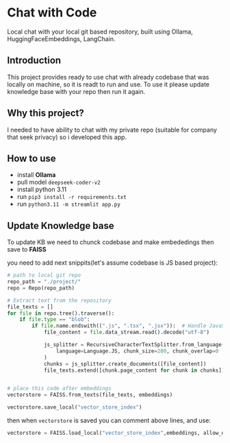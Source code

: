 # Chat with Code 
Local chat with your local git based repository, built using Ollama, HuggingFaceEmbeddings, LangChain. 


## Introduction 
This project provides ready to use chat with already codebase that was locally on machine, so it is readt to run and use. To use it please update knowledge base with your repo then run it again. 

## Why this project? 
I needed to have ability to chat with my private repo (suitable for company that seek privacy) so i developed this app. 


## How to use 
- install **Ollama**
- pull model `deepseek-coder-v2`
- install python 3.11
- run `pip3 install -r requirements.txt`
- run `python3.11 -m streamlit app.py`

## Update Knowledge base 
To update KB we need to chunck codebase and make embededings then save to **FAISS**

you need to add next snippits(let's assume codebase is JS based project): 

```python
# path to local git repo
repo_path = "./project/"
repo = Repo(repo_path)

# Extract text from the repository
file_texts = []
for file in repo.tree().traverse():
    if file.type == "blob":
        if file.name.endswith((".js", ".tsx", ".jsx")):  # Handle JavaScript files
            file_content = file.data_stream.read().decode("utf-8")

            js_splitter = RecursiveCharacterTextSplitter.from_language(
                language=Language.JS, chunk_size=200, chunk_overlap=0
            )
            chunks = js_splitter.create_documents([file_content])
            file_texts.extend([chunk.page_content for chunk in chunks])            


# place this code after embeddings
vectorstore = FAISS.from_texts(file_texts, embeddings)

vectorstore.save_local("vector_store_index")


```
then when `vectorstore` is saved you can comment above lines, and use: 
```python
vectorstore = FAISS.load_local("vector_store_index",embeddings, allow_dangerous_deserialization=True )
```
